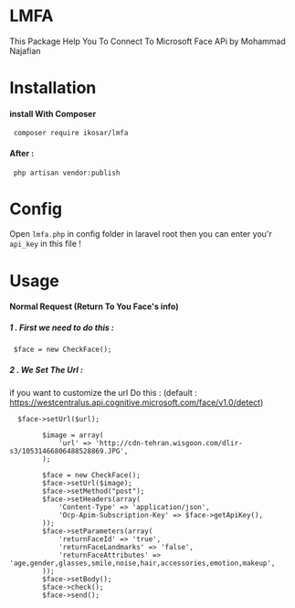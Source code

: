 # LMFA
This Package Help You To Connect To Microsoft Face APi 
by Mohammad Najafian
# Installation
#### install With Composer
```
 composer require ikosar/lmfa 
 ```
#### After : 

```
 php artisan vendor:publish 
 ```
 # Config
 Open ``` lmfa.php ``` in config folder in laravel root then you can enter you'r `` api_key `` in this file !
 # Usage 
 #### Normal Request  (Return To You Face's info)
 ##### 1 .  First we need to do this : 
 ``` 
  $face = new CheckFace();
 ```
 ##### 2 .  We Set The Url : 
  if you want to customize the url Do this : (default : https://westcentralus.api.cognitive.microsoft.com/face/v1.0/detect)
  ````
    $face->setUrl($url);
  ````
  
 ```
         $image = array(
             'url' => 'http://cdn-tehran.wisgoon.com/dlir-s3/10531466806488528869.JPG',
         );
 
         $face = new CheckFace();
         $face->setUrl($image);
         $face->setMethod("post");
         $face->setHeaders(array(
             'Content-Type' => 'application/json',
             'Ocp-Apim-Subscription-Key' => $face->getApiKey(),
         ));
         $face->setParameters(array(
             'returnFaceId' => 'true',
             'returnFaceLandmarks' => 'false',
             'returnFaceAttributes' => 'age,gender,glasses,smile,noise,hair,accessories,emotion,makeup',
         ));
         $face->setBody();
         $face->check();
         $face->send();

 ```
